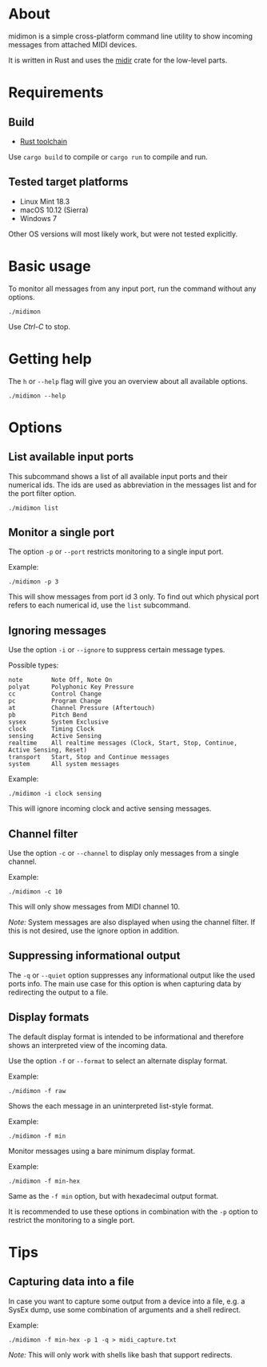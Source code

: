 # About

midimon is a simple cross-platform command line utility to show incoming
messages from attached MIDI devices.

It is written in Rust and uses the [midir](https://github.com/Boddlnagg/midir) crate
for the low-level parts.

# Requirements

## Build

- [Rust toolchain](https://www.rust-lang.org/)

Use `cargo build` to compile or `cargo run` to compile and run.

## Tested target platforms

- Linux Mint 18.3
- macOS 10.12 (Sierra)
- Windows 7

Other OS versions will most likely work, but were not tested explicitly.

# Basic usage

To monitor all messages from any input port, run the command without any options.

    ./midimon

Use *Ctrl-C* to stop.

# Getting help

The `h` or `--help` flag will give you an overview about all available options.

    ./midimon --help

# Options

## List available input ports

This subcommand shows a list of all available input ports and their numerical ids. The ids are used as abbreviation in the messages list and for the port filter option.

    ./midimon list

## Monitor a single port

The option `-p` or `--port` restricts monitoring to a single input port.

Example:

    ./midimon -p 3

This will show messages from port id 3 only. To find out which physical port refers to each numerical id, use the `list` subcommand.

## Ignoring messages

Use the option `-i` or `--ignore` to suppress certain message types.

Possible types:

    note        Note Off, Note On
    polyat      Polyphonic Key Pressure
    cc          Control Change
    pc          Program Change
    at          Channel Pressure (Aftertouch)
    pb          Pitch Bend
    sysex       System Exclusive
    clock       Timing Clock
    sensing     Active Sensing
    realtime    All realtime messages (Clock, Start, Stop, Continue, Active Sensing, Reset)
    transport   Start, Stop and Continue messages
    system      All system messages

Example:

    ./midimon -i clock sensing

This will ignore incoming clock and active sensing messages.

## Channel filter

Use the option `-c` or `--channel` to display only messages from a single channel.

Example:

    ./midimon -c 10

This will only show messages from MIDI channel 10.

*Note:* System messages are also displayed when using the channel filter. If this is not desired,
use the ignore option in addition.

## Suppressing informational output

The `-q` or `--quiet` option suppresses any informational output like the used ports info.
The main use case for this option is when capturing data by redirecting the output to a file.

## Display formats

The default display format is intended to be informational and therefore shows an interpreted
view of the incoming data.

Use the option `-f` or  `--format` to select an alternate display format.

Example:

    ./midimon -f raw

Shows the each message in an uninterpreted list-style format.

Example:

    ./midimon -f min

Monitor messages using a bare minimum display format.

Example:

    ./midimon -f min-hex

Same as the `-f min` option, but with hexadecimal output format.

It is recommended to use these options in combination with the `-p` option to restrict the monitoring to a single port.

# Tips

## Capturing data into a file

In case you want to capture some output from a device into a file, e.g. a SysEx dump,
use some combination of arguments and a shell redirect.

Example:

    ./midimon -f min-hex -p 1 -q > midi_capture.txt

*Note:* This will only work with shells like bash that support redirects.

